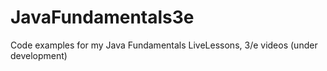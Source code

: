 # JavaFundamentals3e
Code examples for my Java Fundamentals LiveLessons, 3/e videos (under development)
